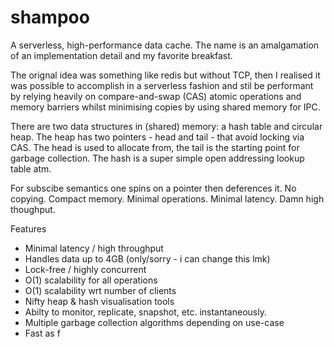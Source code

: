 # shampoo
A serverless, high-performance data cache. The name is an amalgamation of an 
implementation detail and my favorite breakfast. 

The orignal idea was something like redis but without TCP, then I realised it was 
possible to accomplish in a serverless fashion and stil be performant by relying heavily on 
compare-and-swap (CAS) atomic operations and memory barriers whilst minimising 
copies by using shared memory for IPC. 

There are two data structures in (shared) memory: a hash table and circular heap. The 
heap has two pointers - head and tail - that avoid locking via CAS. The head is
used to allocate from, the tail is the starting point for garbage collection. The 
hash is a super simple open addressing lookup table atm.

For subscibe semantics one spins on a pointer then deferences it. No copying. 
Compact memory. Minimal operations. Minimal latency. Damn high thoughput.

Features
* Minimal latency / high throughput
* Handles data up to 4GB (only/sorry - i can change this lmk)
* Lock-free / highly concurrent
* O(1) scalability for all operations
* O(1) scalability wrt number of clients
* Nifty heap & hash visualisation tools
* Abilty to monitor, replicate, snapshot, etc. instantaneously.
* Multiple garbage collection algorithms depending on use-case
* Fast as f
